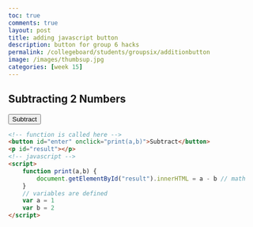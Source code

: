 ```yaml
---
toc: true
comments: true
layout: post
title: adding javascript button 
description: button for group 6 hacks
permalink: /collegeboard/students/groupsix/additionbutton
image: /images/thumbsup.jpg
categories: [week 15]
---
```


## Subtracting 2 Numbers
<button id="enter" onclick="print(a,b)">Subtract</button>
<p id="result"></p>
<script>
    function print(a,b) {
        document.getElementById("result").innerHTML = a - b
    }
    var a = 1
    var b = 2
</script>

```html
<!-- function is called here -->
<button id="enter" onclick="print(a,b)">Subtract</button> 
<p id="result"></p>
<!-- javascript -->
<script>
    function print(a,b) {
        document.getElementById("result").innerHTML = a - b // math
    }
    // variables are defined
    var a = 1
    var b = 2
</script>
```